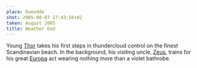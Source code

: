 ```yaml
---
place: Dueodde
shot: 2005-08-07 17:43:56+02
taken: August 2005
title: Weather God
---
```


Young [Thor](http://en.wikipedia.org/wiki/Thor) takes his first steps in thundercloud control on the finest Scandinavian beach. In the background, his visiting uncle, [Zeus](http://en.wikipedia.org/wiki/Zeus), trains for his great [Europa](http://en.wikipedia.org/wiki/Europa_%28mythology%29) act wearing nothing more than a violet bathrobe.
